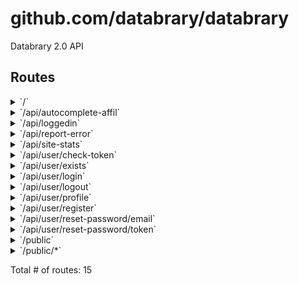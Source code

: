 # github.com/databrary/databrary

Databrary 2.0 API

## Routes

<details>
<summary>`/`</summary>

- **/**
	- _GET_
		- [main.main.func1](/databrary.go#L112)

</details>
<details>
<summary>`/api/autocomplete-affil`</summary>

- **/api**
	- **/autocomplete-affil**
		- _GET_
			- [AutoCompleteAffil](/routes/api.go#L63)

</details>
<details>
<summary>`/api/loggedin`</summary>

- **/api**
	- **/loggedin**
		- _GET_
			- [IsLoggedInEndpoint](/routes/user.go#L187)

</details>
<details>
<summary>`/api/report-error`</summary>

- **/api**
	- **/report-error**
		- _POST_
			- [ReportError](/routes/api.go#L123)

</details>
<details>
<summary>`/api/site-stats`</summary>

- **/api**
	- **/site-stats**
		- _GET_
			- [GetSiteStats](/routes/api.go#L135)

</details>
<details>
<summary>`/api/user/check-token`</summary>

- **/api**
	- **/user**
		- **/check-token**
			- _POST_
				- [CheckTokenExpiryEndpoint](/routes/user.go#L290)

</details>
<details>
<summary>`/api/user/exists`</summary>

- **/api**
	- **/user**
		- **/exists**
			- _GET_
				- [UserExists](/routes/user.go#L476)

</details>
<details>
<summary>`/api/user/login`</summary>

- **/api**
	- **/user**
		- **/login**
			- _POST_
				- [PostLogin](/routes/user.go#L28)
			- _GET_
				- [GetLogin](/routes/static.go#L12)

</details>
<details>
<summary>`/api/user/logout`</summary>

- **/api**
	- **/user**
		- **/logout**
			- _POST_
				- [PostLogOut](/routes/user.go#L117)

</details>
<details>
<summary>`/api/user/profile`</summary>

- **/api**
	- **/user**
		- **/profile**
			- **/**
				- _GET_
					- [GetProfile](/routes/user.go#L648)
				- _PATCH_
					- [PatchProfile](/routes/user.go#L703)

</details>
<details>
<summary>`/api/user/register`</summary>

- **/api**
	- **/user**
		- **/register**
			- _POST_
				- [Register](/routes/user.go#L522)

</details>
<details>
<summary>`/api/user/reset-password/email`</summary>

- **/api**
	- **/user**
		- **/reset-password/email**
			- _POST_
				- [ResetPasswordEmail](/routes/user.go#L208)

</details>
<details>
<summary>`/api/user/reset-password/token`</summary>

- **/api**
	- **/user**
		- **/reset-password/token**
			- _POST_
				- [ResetPasswordToken](/routes/user.go#L353)

</details>
<details>
<summary>`/public`</summary>

- **/public**
	- _GET_
		- [(Handler).ServeHTTP-fm](https:///usr/local/go/src/net/http/h2_bundle.go#L4331)

</details>
<details>
<summary>`/public/*`</summary>

- **/public/***
	- _GET_
		- [(*Mux).FileServer.func1](https://github.com/pressly/chi/mux.go#L317)

</details>

Total # of routes: 15

